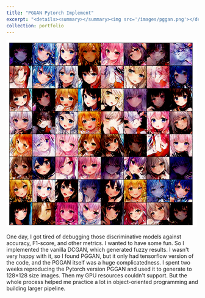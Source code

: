 ```yaml
---
title: "PGGAN Pytorch Implement"
excerpt: "<details><summary></summary><img src='/images/pggan.png'></details>"
collection: portfolio
---
```

![](/images/pggan.png)

One day, I got tired of debugging those discriminative models against accuracy, F1-score, and other metrics. I wanted to have some fun. So I implemented the vanilla DCGAN, which generated fuzzy results. I wasn't very happy with it, so I found PGGAN, but it only had tensorflow version of the code, and the PGGAN itself was a huge complicatedness. I spent two weeks reproducing the Pytorch version PGGAN and used it to generate to 128×128 size images. Then my GPU resources couldn't support. But the whole process helped me practice a lot in object-oriented programming and building larger pipeline.
